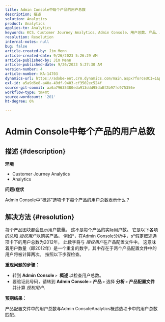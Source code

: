```yaml
---
title: Admin Console中每个产品的用户总数
description: 描述
solution: Analytics
product: Analytics
applies-to: Analytics
keywords: KCS、Customer Journey Analytics、Admin Console、用户总数、产品、Adobe Analytics
resolution: Resolution
internal-notes: null
bug: false
article-created-by: Jim Menn
article-created-date: 9/26/2023 5:26:29 AM
article-published-by: Jim Menn
article-published-date: 9/26/2023 5:27:30 AM
version-number: 4
article-number: KA-14703
dynamics-url: https://adobe-ent.crm.dynamics.com/main.aspx?forceUCI=1&pagetype=entityrecord&etn=knowledgearticle&id=e8578c3b-2d5c-ee11-be6f-6045bd006268
exl-id: a5a9d6e8-a40a-49df-9403-cf3502ec524f
source-git-commit: aa6a79635380eda913ddd95da0f2b97fc975356e
workflow-type: tm+mt
source-wordcount: '201'
ht-degree: 6%

---
```


# Admin Console中每个产品的用户总数

## 描述 {#description}


<b>环境</b>

- Customer Journey Analytics
- Analytics




<b>问题/症状</b>

Admin Console中“概述”选项卡下每个产品的用户总数表示什么？




## 解决方法 {#resolution}


每个产品图块都会显示用户数量。 这不是每个产品的实际用户数。 它是以下各项的总和 *授权用户*&#x200B;以购买产品。 例如*，在Admin Console分析中，s*假定概述选项卡下的用户总数为2012年。 此数字将与 *授权用户*&#x200B;在产品配置文件中。 这意味着用户数量（即2012年）是一个重复的数字，其中存在于两个产品配置文件中的用户将被计算两次。 按照以下步骤检查。

<b>重现问题的步骤：</b>

- 转到 <b>Admin Console </b>`>` <b> 概述 </b>以检查用户总数。
- 要验证此号码，请转到 <b>Admin Console </b>`>`  <b>产品</b> `>`  选择 <b>分析 </b>`>`  <b>产品配置文件 </b>并计算 *授权用户*.




<b>预期结果：</b>

产品配置文件中的用户总数与Admin ConsoleAnalytics概述选项卡中的用户总数匹配。
